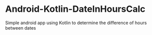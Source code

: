 # Android-Kotlin-DateInHoursCalc
Simple android app using Kotlin to determine the difference of hours between dates
